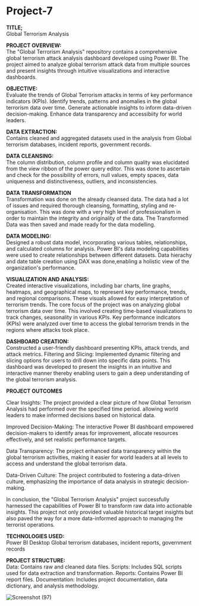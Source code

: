# Project-7
**TITLE;**  <br>
Global Terrorism Analysis

**PROJECT OVERVIEW:**  <br>
The "Global Terrorism Analysis" repository contains a comprehensive global terrorism attack analysis dashboard developed using Power BI. The project aimed to analyze global terrorism attack data from multiple sources and present insights through intuitive visualizations and interactive dashboards.

**OBJECTIVE:**  <br>
Evaluate the trends of Global Terrorism attacks in terms of key performance indicators (KPIs). Identify trends, patterns and anomalies in the global terrorism data over time. Generate actionable insights to inform data-driven decision-making. Enhance data transparency and accessibiity for world leaders.

**DATA EXTRACTION:**  <br>
Contains cleaned and aggregated datasets used in the analysis from Global terrorism databases, incident reports, government records.

**DATA CLEANSING:**  <br> 
The column distribution, column profile and column quality was elucidated from the view ribbon of the power query editor. This was done to ascertain and check for the possibility of errors, null values, empty spaces, data uniqueness and distinctiveness, outliers, and inconsistencies.

**DATA TRANSFORMATION**  <br>
Transformation was done on the already cleansed data. The data had a lot of issues and required thorough cleansing, formatting, styling and re-organisation. This was done with a very high level of professionalism in order to maintain the integrity and originality of the data. The Transformed Data was then saved and made ready for the data modelling.

**DATA MODELING:**  <br> 
Designed a robust data model, incorporating various tables, relationships, and calculated columns for analysis. Power BI's data modeling capabilities were used to create relationships between different datasets. Data hierachy and date table creation using DAX was done,enabling a holistic view of the organization's performance.

**VISUALIZATION AND ANALYSIS:**  <br> 
Created interactive visualizations, including bar charts, line graphs, heatmaps, and geographical maps, to represent key performance, trends, and regional comparisons. These visuals allowed for easy interpretation of terrorism trends. The core focus of the project was on analyzing global terrorism data over time. This involved creating time-based visualizations to track changes, seasonality in various KPIs. Key performance indicators (KPIs) were analyzed over time to access the global terrorism trends in the regions where attacks took place.

**DASHBOARD CREATION:**  <br> 
Constructed a user-friendly dashboard presenting KPIs, attack trends, and attack metrics.
Filtering and Slicing: Implemented dynamic filtering and slicing options for users to drill down into specific data points. This dashboard was developed to present the insights in an intuitive and interactive manner thereby enabling users to gain a deep understanding of the global terrorism analysis.

**PROJECT OUTCOMES**  <br>

Clear Insights: The project provided a clear picture of how Global Terrorism Analysis had performed over the specified time period. allowing world leaders to make informed decisions based on historical data.

Improved Decision-Making: The interactive Power BI dashboard empowered decision-makers to identify areas for improvement, allocate resources effectively, and set realistic performance targets.

Data Transparency: The project enhanced data transparency within the global terrorism activities, making it easier for world leaders at all levels to access and understand the global terrorism data.

Data-Driven Culture: The project contributed to fostering a data-driven culture, emphasizing the importance of data analysis in strategic decision-making.

In conclusion, the "Global Terrorism Analysis" project successfully harnessed the capabilities of Power BI to transform raw data into actionable insights. This project not only provided valuable historical target insights but also paved the way for a more data-informed approach to managing the terrorist operations.

**TECHNOLOGIES USED:**  <br>
Power BI Desktop
Global terrorism databases, incident reports, government records

**PROJECT STRUCTURE:** <br>
Data: Contains raw and cleaned data files.
Scripts: Includes SQL scripts used for data extraction and transformation.
Reports: Contains Power BI report files.
Documentation: Includes project documentation, data dictionary, and analysis methodology.

![Screenshot (97)](https://github.com/olulekeomotoba/Project-7/assets/149272576/f032a4af-5625-41f8-82db-e77e5f23c404)
